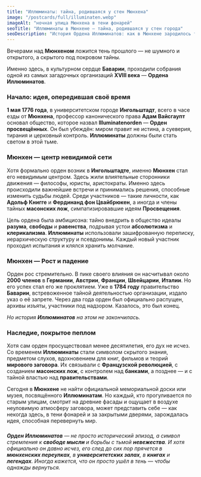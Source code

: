 ```yaml
---
title: "Иллюминаты: тайна, родившаяся у стен Мюнхена"
image: "/postcards/full/illuminaten.webp"
imageAlt: "ночная улица Мюнхена в тени фонарей"
seoTitle: "Иллюминаты в Мюнхене — тайна, родившаяся у стен города"
seoDescription: "История Ордена Иллюминатов: как в Мюнхене зародилось тайное общество, мечтавшее изменить мир."
---
```


Вечерами над **Мюнхеном** ложится тень прошлого — не шумного и открытого, а скрытого под покровом тайны. 

Именно здесь, в культурном сердце **Баварии**, проходили собрания одной из самых загадочных организаций **XVIII века** — **Ордена Иллюминатов**.

### Начало: идея, опередившая своё время

**1 мая 1776 года**, в университетском городе **Ингольштадт**, всего в часе езды от **Мюнхена**, профессор канонического права **Адам Вайсгаупт** основал общество, которое назвал **Illuminatenorden** — **Орден просвещённых**. Он был убеждён: миром правит не истина, а суеверия, тирания и церковный контроль. **Иллюминаты** должны были стать светом в этой тьме.

### Мюнхен — центр невидимой сети

Хотя формально орден возник в **Ингольштадте**, именно **Мюнхен** стал его невидимым центром. Здесь жили влиятельные сторонники движения — философы, юристы, аристократы. Именно здесь происходили важнейшие встречи и принимались решения, способные изменить судьбы людей. Среди участников — такие личности, как **Адольф Книгге** и **Фердинанд фон Цвайбрюкен**, а иногда и члены тайных **масонских лож**, симпатизировавшие идеям **Просвещения**.

Цель ордена была амбициозна: тайно внедрить в общество идеалы **разума**, **свободы** и **равенства**, подрывая устои **абсолютизма** и **клерикализма**. **Иллюминаты** использовали зашифрованную переписку, иерархическую структуру и псевдонимы. Каждый новый участник проходил испытания и клялся хранить молчание.

### Мюнхен — Рост и падение

Орден рос стремительно. В пике своего влияния он насчитывал около **2000 членов** в **Германии**, **Австрии**, **Франции**, **Швейцарии**, **Италии**. Но его успех стал его же проклятием. Уже в **1784 году** правительство **Баварии**, встревоженное тайной деятельностью организации, издало указ о её запрете. Через два года орден был официально распущен, архивы изъяты, участники под надзором. Казалось, это был конец.

_Но история **Иллюминатов** на этом не закончилась._

### Наследие, покрытое пеплом

Хотя сам орден просуществовал менее десятилетия, его дух не исчез. Со временем **Иллюминаты** стали символом скрытого знания, предметом слухов, вдохновением для книг, фильмов и теорий **мирового заговора**. Их связывали с **Французской революцией**, с созданием **масонских лож**, с контролем над **банками**, а позднее — и с тайной властью над **правительствами**.

Сегодня в **Мюнхене** не найти официальной мемориальной доски или музея, посвящённого **Иллюминатам**. Но каждый, кто прогуливается по старым улицам, смотрит на древние фасады и ощущает в воздухе неуловимую атмосферу заговора, может представить себе — как некогда здесь, в тени фонарей и за закрытыми дверями, зарождалась идея, способная перевернуть мир.

###

_**Орден Иллюминатов** — не просто исторический эпизод, а символ стремления к **свободе мысли** и борьбы с тьмой **невежества**. И хотя официально он давно исчез, его след до сих пор прячется в **мюнхенских переулках**, в **университетских залах**, в **книгах** и **легендах**. Иногда кажется, что он просто ушёл в тень — чтобы однажды вернуться._
